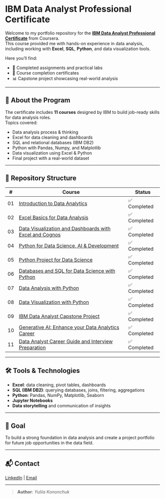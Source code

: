 # IBM Data Analyst Professional Certificate 

Welcome to my portfolio repository for the **[IBM Data Analyst Professional Certificate](https://www.coursera.org/professional-certificates/ibm-data-analyst)** from Coursera.  
This course provided me with hands-on experience in data analysis, including working with **Excel**, **SQL**, **Python**, and data visualization tools.  

Here you’ll find:
- 📁 Completed assignments and practical labs
- 📄 Course completion certificates
- 📊 Capstone project showcasing real-world analysis

---

## 📘 About the Program

The certificate includes **11 courses** designed by IBM to build job-ready skills for data analysis roles.  
Topics covered:
- Data analysis process & thinking
- Excel for data cleaning and dashboards
- SQL and relational databases (IBM DB2)
- Python with Pandas, Numpy, and Matplotlib
- Data visualization using Excel & Python
- Final project with a real-world dataset

---

## 📂 Repository Structure

| #   | Course                                                                                           | Status       |
|-----|--------------------------------------------------------------------------------------------------|--------------|
| 01  | [Introduction to Data Analytics](./01-introduction-to-data-analytics)                           | ✅ Completed |
| 02  | [Excel Basics for Data Analysis](./02-excel-basics-for-data-analysis)                           | ✅ Completed |
| 03  | [Data Visualization and Dashboards with Excel and Cognos](./03-excel-dashboards-cognos)         | ✅ Completed |
| 04  | [Python for Data Science, AI & Development](./04-python-for-data-science)                       | ✅ Completed |
| 05  | [Python Project for Data Science](./05-python-project)                                          | ✅ Completed |
| 06  | [Databases and SQL for Data Science with Python](./06-databases-and-sql-with-python)            | ✅ Completed |
| 07  | [Data Analysis with Python](./07-data-analysis-with-python)                                     | ✅ Completed |
| 08  | [Data Visualization with Python](./08-data-visualization-with-python)                           | ✅ Completed |
| 09  | [IBM Data Analyst Capstone Project](./09-capstone-project)                                      | ✅ Completed |
| 10  | [Generative AI: Enhance your Data Analytics Career](./10-generative-ai-for-analytics)           | ✅ Completed |
| 11  | [Data Analyst Career Guide and Interview Preparation](./11-career-guide-and-interview-prep)     | ✅ Completed |

---

## 🛠️ Tools & Technologies

- **Excel**: data cleaning, pivot tables, dashboards
- **SQL (IBM DB2)**: querying databases, joins, filtering, aggregations
- **Python**: Pandas, NumPy, Matplotlib, Seaborn
- **Jupyter Notebooks**
- **Data storytelling** and communication of insights

---

## 🎯 Goal

To build a strong foundation in data analysis and create a project portfolio for future job opportunities in the data field.

---

## 📬 Contact

[LinkedIn](http://linkedin.com/in/yulia-kononchuk) | [Email](mailo:kononchuk.yuliia@gmail.com)

---

> **Author**: _Yuliia Kononchuk_  
